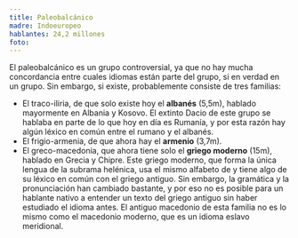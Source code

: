 ```yaml
---
title: Paleobalcánico
madre: Indoeuropeo
hablantes: 24,2 millones
foto:
---
```


El paleobalcánico es un grupo controversial, ya que no hay mucha concordancia entre cuales idiomas están parte del grupo, si en verdad en un grupo. Sin embargo, si existe, probablemente consiste de tres familias:

* El traco-iliria, de que solo existe hoy el **albanés** (5,5m), hablado mayormente en Albania y Kosovo. El extinto Dacio de este grupo se hablaba en parte de lo que hoy en día es Rumanía, y por esta razón hay algún léxico en común entre el rumano y el albanés.
* El frigio-armenia, de que ahora hay el **armenio** (3,7m).
* El greco-macedonia, que ahora tiene solo el **griego moderno** (15m), hablado en Grecia y Chipre. Este griego moderno, que forma la única lengua de la subrama helénica, usa el mismo alfabeto de y tiene algo de su léxico en común con el griego antiguo. Sin embargo, la gramática y la pronunciación han cambiado bastante, y por eso no es posible para un hablante nativo a entender un texto del griego antiguo sin haber estudiado el idioma antes. El antiguo macedonio de esta familia no es lo mismo como el macedonio moderno, que es un idioma eslavo meridional.